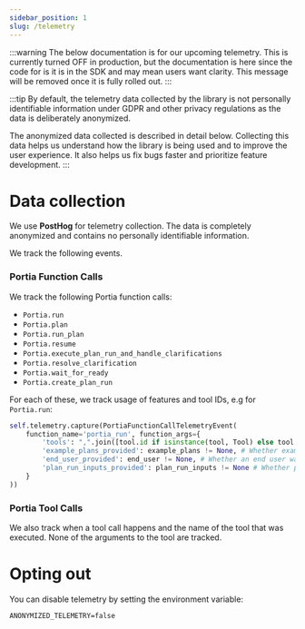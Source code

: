 ```yaml
---
sidebar_position: 1
slug: /telemetry
---
```


:::warning
The below documentation is for our upcoming telemetry. This is currently turned OFF in production, but the documentation is here since the code for is it is in the SDK and may mean users want clarity. This message will be removed once it is fully rolled out.
:::

:::tip
By default, the telemetry data collected by the library is not personally identifiable information under GDPR and other privacy regulations as the data is deliberately anonymized.

The anonymized data collected is described in detail below. Collecting this data helps us understand how the library is being used and to improve the user experience. It also helps us fix bugs faster and prioritize feature development.
:::

# Data collection
We use **PostHog** for telemetry collection. The data is completely anonymized and contains no personally identifiable information.

We track the following events.

### Portia Function Calls
We track the following Portia function calls:
- `Portia.run`
- `Portia.plan`
- `Portia.run_plan`
- `Portia.resume`
- `Portia.execute_plan_run_and_handle_clarifications`
- `Portia.resolve_clarification`
- `Portia.wait_for_ready`
- `Portia.create_plan_run`

For each of these, we track usage of features and tool IDs, e.g for `Portia.run`:

```python skip=true
self.telemetry.capture(PortiaFunctionCallTelemetryEvent(
    function_name='portia_run', function_args={
        'tools': ",".join([tool.id if isinstance(tool, Tool) else tool for tool in tools]) if tools else None,
        'example_plans_provided': example_plans != None, # Whether examples plan were provided.
        'end_user_provided': end_user != None, # Whether an end user was used.
        'plan_run_inputs_provided': plan_run_inputs != None # Whether plan inputs were used.
    }
))
```

### Portia Tool Calls
We also track when a tool call happens and the name of the tool that was executed. None of the arguments to the tool are tracked.

# Opting out
You can disable telemetry by setting the environment variable:

```.env
ANONYMIZED_TELEMETRY=false
```